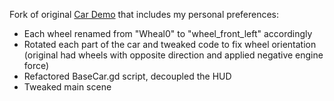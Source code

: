 Fork of original [Car Demo](https://github.com/HotHead007/Car-Demo) that includes my personal preferences:  

- Each wheel renamed from "Wheal0" to "wheel_front_left" accordingly
- Rotated each part of the car and tweaked code to fix wheel orientation (original had wheels with opposite direction and applied negative engine force)
- Refactored BaseCar.gd script, decoupled the HUD
- Tweaked main scene
